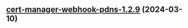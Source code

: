 

## [cert-manager-webhook-pdns-1.2.9](https://github.com/cyr-ius/truenas-charts/compare/cert-manager-webhook-pdns-1.2.8...cert-manager-webhook-pdns-1.2.9) (2024-03-10)

